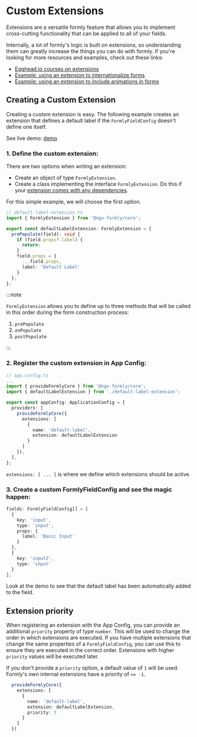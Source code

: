 # Custom Extensions

Extensions are a versatile formly feature that allows you to implement cross-cutting functionality that can be applied to all of your fields.

Internally, a lot of formly's logic is built on extensions, so understanding them can greatly increase the things you can do with formly. If you're looking for more resources and examples, check out these links:
- [Egghead.io courses on extensions](https://egghead.io/lessons/angular-implement-cross-cutting-functionality-with-angular-formly-extensions)
- [Example: using an extension to internationalize forms](https://formly.dev/examples/advanced/i18n-alternative)
- [Example: using an extension to include animations in forms](https://formly.dev/examples/other/hide-fields-with-animations)


## Creating a Custom Extension

Creating a custom extension is easy. The following example creates an extension that defines a default label if the `FormlyFieldConfig` doesn't define one itself.

See live demo: [demo](https://stackblitz.com/edit/ngx-formly-ui-bootstrap-slzm3p?file=src/app/app.component.ts)

  ### 1. Define the custom extension:

  There are two options when writing an extension:
  - Create an object of type `FormlyExtension`.
  - Create a class implementing the interface `FormlyExtension`. Do this if your [extension comes with any dependencies](https://formly.dev/examples/advanced/i18n-alternative).
  
  For this simple example, we will choose the first option.

  ```typescript
  // default-label-extension.ts
  import { FormlyExtension } from '@ngx-formly/core';

  export const defaultLabelExtension: FormlyExtension = {
    prePopulate(field): void {
      if (field.props?.label) {
        return;
      }
      field.props = {
        ...field.props,
        label: 'Default Label'
      }
    },
  };
  ```

:::note

`FormlyExtension` allows you to define up to three methods that will be called in this order during the form construction process:
1. `prePopulate`
2. `onPopulate`
3. `postPopulate`

:::

  ### 2. Register the custom extension in App Config:

  ```typescript
  // app.config.ts
  ...
  import { provideFormlyCore } from '@ngx-formly/core';
  import { defaultLabelExtension } from './default-label-extension';

  export const appConfig: ApplicationConfig = {
    providers: [
      provideFormlyCore({
        extensions: [
          {
            name: 'default-label',
            extension: defaultLabelExtension
          }
        ]
      }),
    ],
  };
  ```

  `extensions: [ ... ]` is where we define which extensions should be active.

  ### 3. Create a custom FormlyFieldConfig and see the magic happen:

  ```typescript
  fields: FormlyFieldConfig[] = [
    {
      key: 'input',
      type: 'input',
      props: {
        label: 'Basic Input'
      }
    },
    {
      key: 'input2',
      type: 'input'
    }
  ];
  ```

  Look at the demo to see that the default label has been automatically added to the field.

## Extension priority
When registering an extension with the App Config, you can provide an additional `priority` property of type `number`.
This will be used to change the order in which extensions are executed. If you have multiple extensions that change the same properties of a `FormlyFieldConfig`, you can use this to ensure they are executed in the correct order. Extensions with higher `priority` values will be executed later.

If you don't provide a `priority` option, a default value of `1` will be used. <br/>
Formly's own internal extensions have a priority of `<= -1`.

```typescript
  provideFormlyCore({
    extensions: [
      {
        name: 'default-label',
        extension: defaultLabelExtension,
        priority: 3
      }
    ]
  })
```
